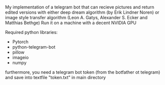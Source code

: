 My implementation of a telegram bot that can recieve pictures and return edited versions with either deep dream algorithm (by Erik Lindner Noren) or image style transfer algorithm (Leon A. Gatys, Alexander S. Ecker and Matthias Bethge)
Run it on a machine with a decent NVIDIA GPU

Required python libraries:
 - Pytorch
 - python-telegram-bot
 - pillow
 - imageio
 - numpy


furthermore, you need a telegram bot token (from the botfather ot telegram) and save into textfile "token.txt" in main directory
